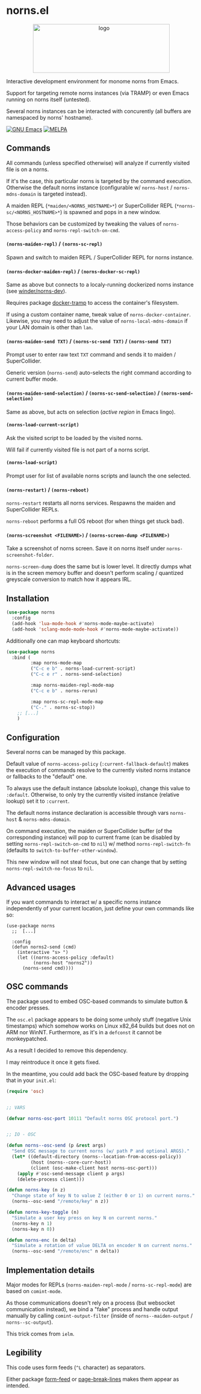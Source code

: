 # norns.el

<div align=center><img alt="logo" width="363" height="129" src="icon.png"></div>

Interactive development environment for monome norns from Emacs.

Support for targeting remote norns instances (via TRAMP) or even Emacs running on norns itself (untested).

Several norns instances can be interacted with concurently (all buffers are namespaced by norns' hostname).

[![GNU Emacs](https://github.com/minad/corfu/blob/screenshots/emacs.svg?raw=true)](https://www.gnu.org/software/emacs/)
[![MELPA](https://melpa.org/packages/norns-badge.svg)](https://melpa.org/#/norns)


## Commands

All commands (unless specified otherwise) will analyze if currently visited file is on a norns.

If it's the case, this particular norns is targeted by the command execution. Otherwise the default norns instance (configurable w/ `norns-host` / `norns-mdns-domain` is targeted instead).

A maiden REPL (`*maiden/<NORNS_HOSTNAME>*`) or SuperCollider REPL (`*norns-sc/<NORNS_HOSTNAME>*`) is spawned and pops in a new window.

Those behaviors can be customized by tweaking the values of `norns-access-policy` and `norns-repl-switch-on-cmd`.


#### `(norns-maiden-repl)` / `(norns-sc-repl)`

Spawn and switch to maiden REPL / SuperCollider REPL for norns instance.


#### `(norns-docker-maiden-repl)` / `(norns-docker-sc-repl)`

Same as above but connects to a localy-running dockerized norns instance (see [winder/norns-dev](https://github.com/winder/norns-dev/)).

Requires package [docker-tramp](https://github.com/emacs-pe/docker-tramp.el) to access the container's filesystem.

If using a custom container name, tweak value of `norns-docker-container`. Likewise, you may need to adjust the value of `norns-local-mdns-domain` if your LAN domain is other than `lan`.


#### `(norns-maiden-send TXT)` / `(norns-sc-send TXT)` / `(norns-send TXT)`

Prompt user to enter raw text `TXT` command and sends it to maiden / SuperCollider.

Generic version (`norns-send`) auto-selects the right command according to current buffer mode.


#### `(norns-maiden-send-selection)` / `(norns-sc-send-selection)` / `(norns-send-selection)`

Same as above, but acts on selection (*active region* in Emacs lingo).


#### `(norns-load-current-script)`

Ask the visited script to be loaded by the visited norns.

Will fail if currently visited file is not part of a norns script.


#### `(norns-load-script)`

Prompt user for list of available norns scripts and launch the one selected.


#### `(norns-restart)` / `(norns-reboot)`

`norns-restart` restarts all norns services. Respawns the maiden and SuperCollider REPLs.

`norns-reboot` performs a full OS reboot (for when things get stuck bad).


#### `(norns-screenshot <FILENAME>)` / `(norns-screen-dump <FILENAME>)`

Take a screenshot of norns screen. Save it on norns itself under `norns-screenshot-folder`.

`norns-screen-dump` does the same but is lower level. It directly dumps what is in the screen memory buffer and doesn't perform scaling / quantized greyscale conversion to match how it appears IRL.


## Installation

```el
(use-package norns
  :config
  (add-hook 'lua-mode-hook #'norns-mode-maybe-activate)
  (add-hook 'sclang-mode-mode-hook #'norns-mode-maybe-activate))
```

Additionally one can map keyboard shortcuts:

```el
(use-package norns
  :bind (
         :map norns-mode-map
         ("C-c e b" . norns-load-current-script)
         ("C-c e r" . norns-send-selection)

         :map norns-maiden-repl-mode-map
         ("C-c e b" . norns-rerun)

         :map norns-sc-repl-mode-map
         ("C-." . norns-sc-stop))
    ;; [...]
    )
```


## Configuration

Several norns can be managed by this package.

Default value of `norns-access-policy` (`:current-fallback-default`) makes the execution of commands resolve to the currently visited norns instance or fallbacks to the "default" one.

To always use the default instance (absolute lookup), change this value to `:default`. Otherwise, to only try the currently visited instance (relative lookup) set it to `:current`.

The default norns instance declaration is accessible through vars `norns-host` & `norns-mdns-domain`.

On command execution, the maiden or SuperCollider buffer (of the corresponding instance) will pop to current frame (can be disabled by setting `norns-repl-switch-on-cmd` to `nil`) w/ method `norns-repl-switch-fn` (defaults to `switch-to-buffer-other-window`).

This new window will not steal focus, but one can change that by setting `norns-repl-switch-no-focus` to `nil`.


## Advanced usages

If you want commands to interact w/ a specific norns instance independently of your current location, just define your own commands like so:

```elisp
(use-package norns
  ;;  [...]

  :config
  (defun norns2-send (cmd)
    (interactive "s> ")
    (let ((norns-access-policy :default)
          (norns-host "norns2"))
      (norns-send cmd))))
```

## OSC commands

The package used to embed OSC-based commands to simulate button & encoder presses.

The `osc.el` package appears to be doing some unholy stuff (negative Unix timestamps) which somehow works on Linux x82_64 builds but does not on ARM nor WinNT. Furthermore, as it's in a `defconst` it cannot be monkeypatched.

As a result I decided to remove this dependency.

I may reintroduce it once it gets fixed.

In the meantime, you could add back the OSC-based feature by dropping that in your `init.el`:

```el
(require 'osc)


;; VARS

(defvar norns-osc-port 10111 "Default norns OSC protocol port.")


;; IO - OSC

(defun norns--osc-send (p &rest args)
  "Send OSC message to current norns (w/ path P and optional ARGS)."
  (let* ((default-directory (norns--location-from-access-policy))
         (host (norns--core-curr-host))
         (client (osc-make-client host norns-osc-port)))
    (apply #'osc-send-message client p args)
    (delete-process client)))

(defun norns-key (n z)
  "Change state of key N to value Z (either 0 or 1) on current norns."
  (norns--osc-send "/remote/key" n z))

(defun norns-key-toggle (n)
  "Simulate a user key press on key N on current norns."
  (norns-key n 1)
  (norns-key n 0))

(defun norns-enc (n delta)
  "Simulate a rotation of value DELTA on encoder N on current norns."
  (norns--osc-send "/remote/enc" n delta))
```


## Implementation details

Major modes for REPLs (`norns-maiden-repl-mode` / `norns-sc-repl-mode`) are based on `comint-mode`.

As those communications doesn't rely on a process (but websocket communication instead), we bind a "fake" process and handle output manually by calling `comint-output-filter` (inside of `norns--maiden-output` / `norns--sc-output`).

This trick comes from `ielm`.


## Legibility

This code uses form feeds (`^L` character) as separators.

Either package [form-feed](https://github.com/wasamasa/form-feed) or [page-break-lines](https://github.com/purcell/page-break-lines) makes them appear as intended.
